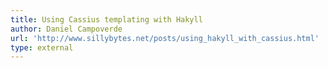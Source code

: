 ```yaml
---
title: Using Cassius templating with Hakyll
author: Daniel Campoverde
url: 'http://www.sillybytes.net/posts/using_hakyll_with_cassius.html'
type: external
---
```

